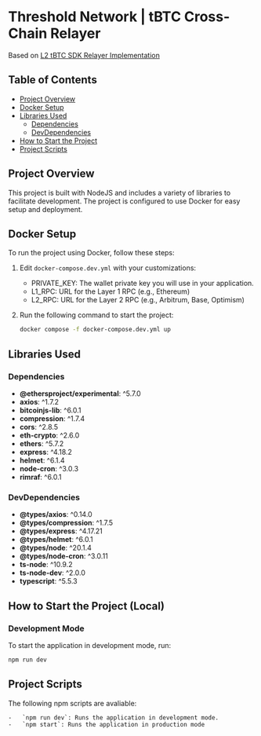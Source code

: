 # Threshold Network | tBTC Cross-Chain Relayer

Based on [L2 tBTC SDK Relayer Implementation](https://thresholdnetwork.notion.site/L2-tBTC-SDK-Relayer-Implementation-4dfedabfcf594c7d8ef80609541cf791?pvs=4)

## Table of Contents

- [Project Overview](#project-overview)
- [Docker Setup](#docker-setup)
- [Libraries Used](#libraries-used)
  - [Dependencies](#dependencies)
  - [DevDependencies](#devdependencies)
- [How to Start the Project](#how-to-start-the-project)
- [Project Scripts](#project-scripts)

## Project Overview

This project is built with NodeJS and includes a variety of libraries to facilitate development. The project is configured to use Docker for easy setup and deployment.

## Docker Setup

To run the project using Docker, follow these steps:

1. Edit `docker-compose.dev.yml` with your customizations:

   - PRIVATE_KEY: The wallet private key you will use in your application.
   - L1_RPC: URL for the Layer 1 RPC (e.g., Ethereum)
   - L2_RPC: URL for the Layer 2 RPC (e.g., Arbitrum, Base, Optimism)

2. Run the following command to start the project:
   ```bash
   docker compose -f docker-compose.dev.yml up
   ```

## Libraries Used

### Dependencies

- **@ethersproject/experimental**: ^5.7.0
- **axios**: ^1.7.2
- **bitcoinjs-lib**: ^6.0.1
- **compression**: ^1.7.4
- **cors**: ^2.8.5
- **eth-crypto**: ^2.6.0
- **ethers**: ^5.7.2
- **express**: ^4.18.2
- **helmet**: ^6.1.4
- **node-cron**: ^3.0.3
- **rimraf**: ^6.0.1

### DevDependencies

- **@types/axios**: ^0.14.0
- **@types/compression**: ^1.7.5
- **@types/express**: ^4.17.21
- **@types/helmet**: ^6.0.1
- **@types/node**: ^20.1.4
- **@types/node-cron**: ^3.0.11
- **ts-node**: ^10.9.2
- **ts-node-dev**: ^2.0.0
- **typescript**: ^5.5.3

## How to Start the Project (Local)

### Development Mode

To start the application in development mode, run:

```bash
npm run dev
```

## Project Scripts

The following npm scripts are avaliable:

    -   `npm run dev`: Runs the application in development mode.
    -   `npm start`: Runs the application in production mode
